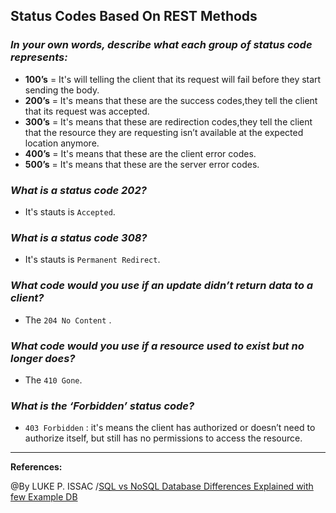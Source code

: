## **Status Codes Based On REST Methods**

### ***In your own words, describe what each group of status code represents:***


- **100’s** = It's will telling the client that its request will fail before they start sending the body.
- **200’s** = It's means that these are the success codes,they tell the client that its request was accepted. 
- **300’s** = It's means that these are redirection codes,they tell the client that the resource they are requesting isn’t available at the expected location anymore. 
- **400’s** = It's means that these are the client error codes. 
- **500’s** = It's means that these are the server error codes. 

### ***What is a status code 202?***

- It's stauts is `Accepted`. 

### ***What is a status code 308?***

- It's stauts is ` Permanent Redirect `. 

### ***What code would you use if an update didn’t return data to a client?***

- The `204 No Content` .

### ***What code would you use if a resource used to exist but no longer does?***

- The `410 Gone`.

### ***What is the ‘Forbidden’ status code?***

- `403 Forbidden` : it's means the client has authorized or doesn’t need to authorize itself, but still has no permissions to access the resource.
------------------------------------------------------------

**References:**

@By LUKE P. ISSAC /[SQL vs NoSQL Database Differences Explained with few Example DB](https://www.thegeekstuff.com/2014/01/sql-vs-nosql-db/?utm_source=tuicool)
